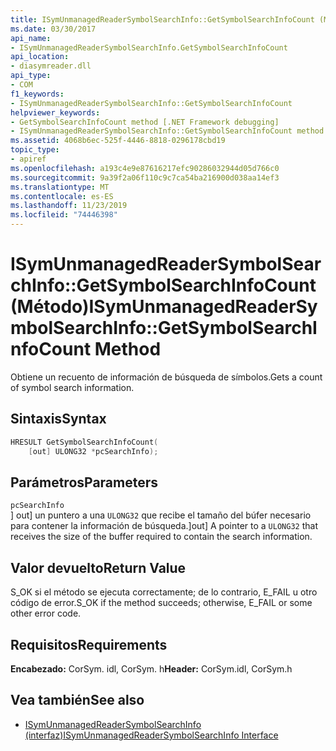 ```yaml
---
title: ISymUnmanagedReaderSymbolSearchInfo::GetSymbolSearchInfoCount (Método)
ms.date: 03/30/2017
api_name:
- ISymUnmanagedReaderSymbolSearchInfo.GetSymbolSearchInfoCount
api_location:
- diasymreader.dll
api_type:
- COM
f1_keywords:
- ISymUnmanagedReaderSymbolSearchInfo::GetSymbolSearchInfoCount
helpviewer_keywords:
- GetSymbolSearchInfoCount method [.NET Framework debugging]
- ISymUnmanagedReaderSymbolSearchInfo::GetSymbolSearchInfoCount method [.NET Framework debugging]
ms.assetid: 4068b6ec-525f-4446-8818-0296178cbd19
topic_type:
- apiref
ms.openlocfilehash: a193c4e9e87616217efc90286032944d05d766c0
ms.sourcegitcommit: 9a39f2a06f110c9c7ca54ba216900d038aa14ef3
ms.translationtype: MT
ms.contentlocale: es-ES
ms.lasthandoff: 11/23/2019
ms.locfileid: "74446398"
---
```

# <a name="isymunmanagedreadersymbolsearchinfogetsymbolsearchinfocount-method"></a><span data-ttu-id="5f9e0-102">ISymUnmanagedReaderSymbolSearchInfo::GetSymbolSearchInfoCount (Método)</span><span class="sxs-lookup"><span data-stu-id="5f9e0-102">ISymUnmanagedReaderSymbolSearchInfo::GetSymbolSearchInfoCount Method</span></span>
<span data-ttu-id="5f9e0-103">Obtiene un recuento de información de búsqueda de símbolos.</span><span class="sxs-lookup"><span data-stu-id="5f9e0-103">Gets a count of symbol search information.</span></span>  
  
## <a name="syntax"></a><span data-ttu-id="5f9e0-104">Sintaxis</span><span class="sxs-lookup"><span data-stu-id="5f9e0-104">Syntax</span></span>  
  
```cpp  
HRESULT GetSymbolSearchInfoCount(  
    [out] ULONG32 *pcSearchInfo);  
```  
  
## <a name="parameters"></a><span data-ttu-id="5f9e0-105">Parámetros</span><span class="sxs-lookup"><span data-stu-id="5f9e0-105">Parameters</span></span>  
 `pcSearchInfo`  
 <span data-ttu-id="5f9e0-106">] out] un puntero a una `ULONG32` que recibe el tamaño del búfer necesario para contener la información de búsqueda.</span><span class="sxs-lookup"><span data-stu-id="5f9e0-106">]out] A pointer to a `ULONG32` that receives the size of the buffer required to contain the search information.</span></span>  
  
## <a name="return-value"></a><span data-ttu-id="5f9e0-107">Valor devuelto</span><span class="sxs-lookup"><span data-stu-id="5f9e0-107">Return Value</span></span>  
 <span data-ttu-id="5f9e0-108">S_OK si el método se ejecuta correctamente; de lo contrario, E_FAIL u otro código de error.</span><span class="sxs-lookup"><span data-stu-id="5f9e0-108">S_OK if the method succeeds; otherwise, E_FAIL or some other error code.</span></span>  
  
## <a name="requirements"></a><span data-ttu-id="5f9e0-109">Requisitos</span><span class="sxs-lookup"><span data-stu-id="5f9e0-109">Requirements</span></span>  
 <span data-ttu-id="5f9e0-110">**Encabezado:** CorSym. idl, CorSym. h</span><span class="sxs-lookup"><span data-stu-id="5f9e0-110">**Header:** CorSym.idl, CorSym.h</span></span>  
  
## <a name="see-also"></a><span data-ttu-id="5f9e0-111">Vea también</span><span class="sxs-lookup"><span data-stu-id="5f9e0-111">See also</span></span>

- [<span data-ttu-id="5f9e0-112">ISymUnmanagedReaderSymbolSearchInfo (interfaz)</span><span class="sxs-lookup"><span data-stu-id="5f9e0-112">ISymUnmanagedReaderSymbolSearchInfo Interface</span></span>](../../../../docs/framework/unmanaged-api/diagnostics/isymunmanagedreadersymbolsearchinfo-interface.md)
